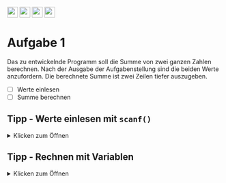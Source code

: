 <a href="https://github.com/hshf1/VorlesungC/discussions"><img src="https://img.shields.io/badge/Allgemein-Q%26A-informational?logo=github" height="25"/></a>
<a href="https://github.com/hshf1/VorlesungC/discussions/categories/02_übungsaufgaben"><img src="https://img.shields.io/badge/Übungsaufgaben-Q%26A-informational?logo=c" height="25"/></a>
<a href="https://github.com/hshf1/VorlesungC/discussions/6"><img src="https://img.shields.io/badge/Aufgabe_bewerten-red?logo=c" height="25"/></a>
<a href="https://moodle.hs-hannover.de/course/view.php?id=20754"><img src="https://img.shields.io/badge/LearnerLab-orange?logo=c" height="25"/></a>

# Aufgabe 1

Das zu entwickelnde Programm soll die Summe von zwei ganzen Zahlen berechnen.
Nach der Ausgabe der Aufgabenstellung sind die beiden Werte anzufordern.
Die berechnete Summe ist zwei Zeilen tiefer auszugeben.

- [ ] Werte einlesen
- [ ] Summe berechnen

## Tipp - Werte einlesen mit ```scanf()```
<details>
<summary>Klicken zum Öffnen</summary>
  
Mit ```scanf()``` können Werte von der Tastatur eingelesen und in Variablen gespeichert werden. ```scanf()```ist vom Aufbau ähnlich zu ```printf()```.
  
 ### Aufbau scanf() und printf()
  <details>
<summary>Klicken zum Öffnen</summary>
    In der Variable i ist zu Beginn der Buchstabe B gespeichert.
    
```C
  printf("Buchstabe 1: %c",i); // Es wird der Text: *Buchstabe 1: B* ausgegeben.
  scanf("%c", &i); // Hier wird der Buchstabe, der von der Tastatur eingegeben wird in i gespeichert.
```
  
</details>
</details>
  
## Tipp - Rechnen mit Variablen
<details>
<summary>Klicken zum Öffnen</summary>

  Anstelle von festen Werten können auch Rechenoperationen mit Variablen durchgeführt werden.
  
  ```C
  int a=2;
  int b=7;
  int c;
  
  c = a*b+a; // In der Variable c steht nun der Wert 16
  ```
</details>
